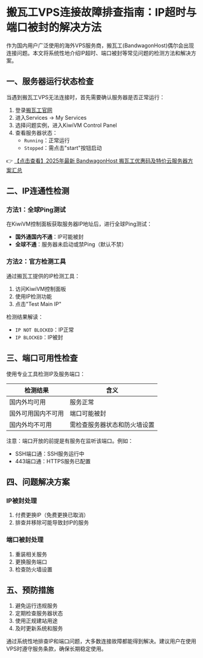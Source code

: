 # 搬瓦工VPS连接故障排查指南：IP超时与端口被封的解决方法

作为国内用户广泛使用的海外VPS服务商，搬瓦工(BandwagonHost)偶尔会出现连接问题。本文将系统性地介绍IP超时、端口被封等常见问题的检测方法和解决方案。

## 一、服务器运行状态检查

当遇到搬瓦工VPS无法连接时，首先需要确认服务器是否正常运行：

1. 登录[搬瓦工官网](https://bit.ly/banwagon)
2. 进入Services → My Services
3. 选择问题实例，进入KiwiVM Control Panel
4. 查看服务器状态：
   - `Running`：正常运行
   - `Stopped`：需点击"start"按钮启动

👉 [【点击查看】2025年最新 BandwagonHost 搬瓦工优惠码及特价云服务器方案汇总](https://bit.ly/banwagon)

## 二、IP连通性检测

### 方法1：全球Ping测试
在KiwiVM控制面板获取服务器IP地址后，进行全球Ping测试：

- **国外通国内不通**：IP可能被封
- **全球不通**：服务器未启动或禁Ping（默认不禁）

### 方法2：官方检测工具
通过搬瓦工提供的IP检测工具：
1. 访问KiwiVM控制面板
2. 使用IP检测功能
3. 点击"Test Main IP"

检测结果解读：
- `IP NOT BLOCKED`：IP正常
- `IP BLOCKED`：IP被封

## 三、端口可用性检查

使用专业工具检测IP及服务端口：

| 检测结果 | 含义 |
|---------|------|
| 国内外均可用 | 服务正常 |
| 国外可用国内不可用 | 端口可能被封 |
| 国内外均不可用 | 需检查服务器状态和防火墙设置 |

注意：端口开放的前提是有服务在监听该端口。例如：
- SSH端口通：SSH服务运行中
- 443端口通：HTTPS服务已配置

## 四、问题解决方案

### IP被封处理
1. 付费更换IP（免费更换已取消）
2. 排查并移除可能导致封IP的服务

### 端口被封处理
1. 重装相关服务
2. 更换服务端口
3. 检查防火墙设置

## 五、预防措施

1. 避免运行违规服务
2. 定期检查服务器状态
3. 使用正规建站用途
4. 及时更新系统和服务

通过系统性地排查IP和端口问题，大多数连接故障都能得到解决。建议用户在使用VPS时遵守服务条款，确保长期稳定使用。